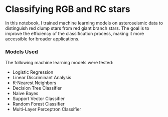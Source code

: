 # Classifying RGB and RC stars

In this notebook, I trained machine learning models on asteroseismic data to distinguish red clump stars from red giant branch stars. The goal is to improve the efficiency of the classification process, making it more accessible for broader applications.


### Models Used

The following machine learning models were tested:

- Logistic Regression
- Linear Discriminant Analysis 
- K-Nearest Neighbors 
- Decision Tree Classifier 
- Naive Bayes
- Support Vector Classifier
- Random Forest Classifier 
- Multi-Layer Perceptron Classifier 

